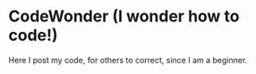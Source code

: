 # CodeWonder (I wonder how to code!)
Here I post my code, for others to correct, since I am a beginner.

